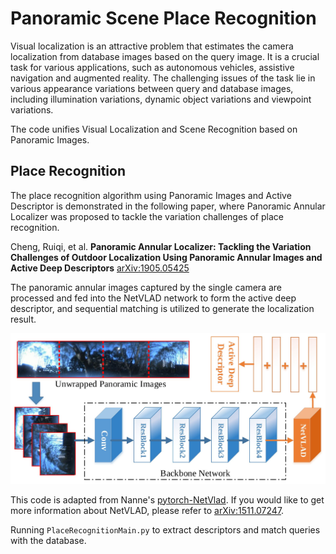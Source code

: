 # Panoramic Scene Place Recognition

Visual localization is an attractive problem that estimates the camera localization from database images based on the query image. It is a crucial task for various applications, such as autonomous vehicles, assistive navigation and augmented reality. The challenging issues of the task lie in various appearance variations between query and database images, including illumination variations, dynamic object variations and viewpoint variations.

The code unifies Visual Localization and Scene Recognition based on Panoramic Images.

## Place Recognition
The place recognition algorithm using Panoramic Images and Active Descriptor is demonstrated in the following paper, where Panoramic Annular Localizer was proposed to tackle the variation challenges of place recognition.

Cheng, Ruiqi, et al. **Panoramic Annular Localizer: Tackling the Variation Challenges of Outdoor Localization Using Panoramic Annular Images and Active Deep Descriptors** [arXiv:1905.05425](https://arxiv.org/abs/1905.05425) 

 The panoramic annular images captured by the single camera are processed and fed into the NetVLAD network to form the active deep descriptor, and sequential matching is utilized to generate the localization result.

![Place Recognition with Panoramic Images and Active Descriptors](PAL.jpg)

This code is adapted from Nanne's [pytorch-NetVlad](https://github.com/Nanne/pytorch-NetVlad). If you would like to get more information about NetVLAD, please refer to [arXiv:1511.07247](https://arxiv.org/abs/1511.07247).

Running `PlaceRecognitionMain.py` to extract descriptors and match queries with the database. 


